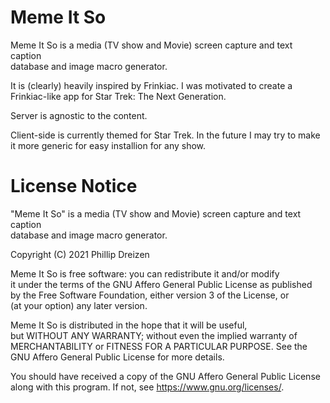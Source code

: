 # Meme It So

Meme It So is a media (TV show and Movie) screen capture and text caption                                                                                                                     
database and image macro generator.

It is (clearly) heavily inspired by Frinkiac. I was motivated to create a Frinkiac-like
app for Star Trek: The Next Generation.

Server is agnostic to the content.

Client-side is currently themed for Star Trek. In the future I
may try to make it more generic for easy installion for any show.

# License Notice

"Meme It So" is a media (TV show and Movie) screen capture and text caption                                                                                                                     
database and image macro generator.
                                                                                                                                                        
Copyright (C) 2021  Phillip Dreizen                                                                                                                                                           
                                                                                                                                                                                               
Meme It So is free software: you can redistribute it and/or modify                                                                                                                           
it under the terms of the GNU Affero General Public License as published                                                                                                                       
by the Free Software Foundation, either version 3 of the License, or                                                                                                                           
(at your option) any later version.                                                                                                                                                            
                                                                                                                                                                                               
Meme It So is distributed in the hope that it will be useful,                                                                                                                                
but WITHOUT ANY WARRANTY; without even the implied warranty of                                                                                                                                 
MERCHANTABILITY or FITNESS FOR A PARTICULAR PURPOSE.  See the                                                                                                                                  
GNU Affero General Public License for more details.                                                                                                                                            
                                                                                                                                                                                               
You should have received a copy of the GNU Affero General Public License                                                                                                                       
along with this program.  If not, see <https://www.gnu.org/licenses/>.
